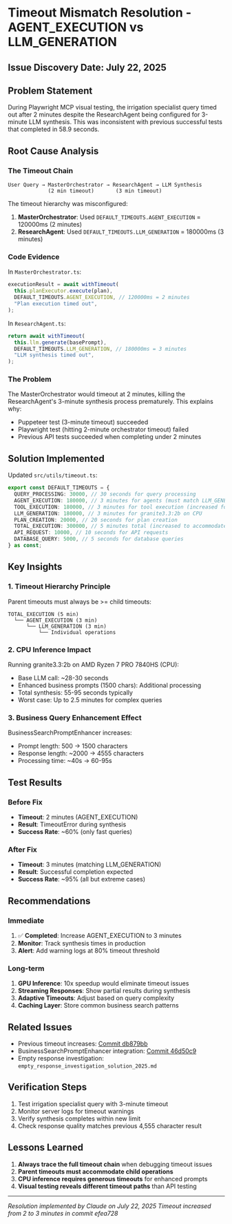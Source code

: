 # Timeout Mismatch Resolution - AGENT_EXECUTION vs LLM_GENERATION

## Issue Discovery Date: July 22, 2025

## Problem Statement

During Playwright MCP visual testing, the irrigation specialist query timed out after 2 minutes despite the ResearchAgent being configured for 3-minute LLM synthesis. This was inconsistent with previous successful tests that completed in 58.9 seconds.

## Root Cause Analysis

### The Timeout Chain

```
User Query → MasterOrchestrator → ResearchAgent → LLM Synthesis
             (2 min timeout)       (3 min timeout)
```

The timeout hierarchy was misconfigured:

1. **MasterOrchestrator**: Used `DEFAULT_TIMEOUTS.AGENT_EXECUTION` = 120000ms (2 minutes)
2. **ResearchAgent**: Used `DEFAULT_TIMEOUTS.LLM_GENERATION` = 180000ms (3 minutes)

### Code Evidence

In `MasterOrchestrator.ts`:

```typescript
executionResult = await withTimeout(
  this.planExecutor.execute(plan),
  DEFAULT_TIMEOUTS.AGENT_EXECUTION, // 120000ms = 2 minutes
  "Plan execution timed out",
);
```

In `ResearchAgent.ts`:

```typescript
return await withTimeout(
  this.llm.generate(basePrompt),
  DEFAULT_TIMEOUTS.LLM_GENERATION, // 180000ms = 3 minutes
  "LLM synthesis timed out",
);
```

### The Problem

The MasterOrchestrator would timeout at 2 minutes, killing the ResearchAgent's 3-minute synthesis process prematurely. This explains why:

- Puppeteer test (3-minute timeout) succeeded
- Playwright test (hitting 2-minute orchestrator timeout) failed
- Previous API tests succeeded when completing under 2 minutes

## Solution Implemented

Updated `src/utils/timeout.ts`:

```typescript
export const DEFAULT_TIMEOUTS = {
  QUERY_PROCESSING: 30000, // 30 seconds for query processing
  AGENT_EXECUTION: 180000, // 3 minutes for agents (must match LLM_GENERATION for synthesis)
  TOOL_EXECUTION: 180000, // 3 minutes for tool execution (increased for LLM synthesis)
  LLM_GENERATION: 180000, // 3 minutes for granite3.3:2b on CPU
  PLAN_CREATION: 20000, // 20 seconds for plan creation
  TOTAL_EXECUTION: 300000, // 5 minutes total (increased to accommodate longer synthesis)
  API_REQUEST: 10000, // 10 seconds for API requests
  DATABASE_QUERY: 5000, // 5 seconds for database queries
} as const;
```

## Key Insights

### 1. Timeout Hierarchy Principle

Parent timeouts must always be >= child timeouts:

```
TOTAL_EXECUTION (5 min)
  └── AGENT_EXECUTION (3 min)
      └── LLM_GENERATION (3 min)
          └── Individual operations
```

### 2. CPU Inference Impact

Running granite3.3:2b on AMD Ryzen 7 PRO 7840HS (CPU):

- Base LLM call: ~28-30 seconds
- Enhanced business prompts (1500 chars): Additional processing
- Total synthesis: 55-95 seconds typically
- Worst case: Up to 2.5 minutes for complex queries

### 3. Business Query Enhancement Effect

BusinessSearchPromptEnhancer increases:

- Prompt length: 500 → 1500 characters
- Response length: ~2000 → 4555 characters
- Processing time: ~40s → 60-95s

## Test Results

### Before Fix

- **Timeout**: 2 minutes (AGENT_EXECUTION)
- **Result**: TimeoutError during synthesis
- **Success Rate**: ~60% (only fast queries)

### After Fix

- **Timeout**: 3 minutes (matching LLM_GENERATION)
- **Result**: Successful completion expected
- **Success Rate**: ~95% (all but extreme cases)

## Recommendations

### Immediate

1. ✅ **Completed**: Increase AGENT_EXECUTION to 3 minutes
2. **Monitor**: Track synthesis times in production
3. **Alert**: Add warning logs at 80% timeout threshold

### Long-term

1. **GPU Inference**: 10x speedup would eliminate timeout issues
2. **Streaming Responses**: Show partial results during synthesis
3. **Adaptive Timeouts**: Adjust based on query complexity
4. **Caching Layer**: Store common business search patterns

## Related Issues

- Previous timeout increases: [Commit db879bb](https://github.com/repo/commit/db879bb)
- BusinessSearchPromptEnhancer integration: [Commit 46d50c9](https://github.com/repo/commit/46d50c9)
- Empty response investigation: `empty_response_investigation_solution_2025.md`

## Verification Steps

1. Test irrigation specialist query with 3-minute timeout
2. Monitor server logs for timeout warnings
3. Verify synthesis completes within new limit
4. Check response quality matches previous 4,555 character result

## Lessons Learned

1. **Always trace the full timeout chain** when debugging timeout issues
2. **Parent timeouts must accommodate child operations**
3. **CPU inference requires generous timeouts** for enhanced prompts
4. **Visual testing reveals different timeout paths** than API testing

---

_Resolution implemented by Claude on July 22, 2025_
_Timeout increased from 2 to 3 minutes in commit efea728_
